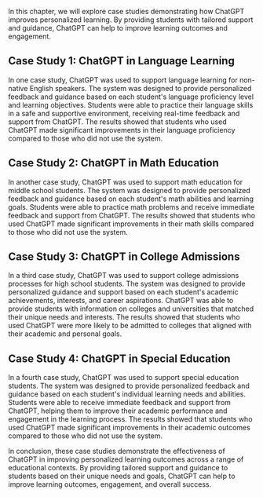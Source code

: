 

In this chapter, we will explore case studies demonstrating how ChatGPT improves personalized learning. By providing students with tailored support and guidance, ChatGPT can help to improve learning outcomes and engagement.

Case Study 1: ChatGPT in Language Learning
------------------------------------------

In one case study, ChatGPT was used to support language learning for non-native English speakers. The system was designed to provide personalized feedback and guidance based on each student's language proficiency level and learning objectives. Students were able to practice their language skills in a safe and supportive environment, receiving real-time feedback and support from ChatGPT. The results showed that students who used ChatGPT made significant improvements in their language proficiency compared to those who did not use the system.

Case Study 2: ChatGPT in Math Education
---------------------------------------

In another case study, ChatGPT was used to support math education for middle school students. The system was designed to provide personalized feedback and guidance based on each student's math abilities and learning goals. Students were able to practice math problems and receive immediate feedback and support from ChatGPT. The results showed that students who used ChatGPT made significant improvements in their math skills compared to those who did not use the system.

Case Study 3: ChatGPT in College Admissions
-------------------------------------------

In a third case study, ChatGPT was used to support college admissions processes for high school students. The system was designed to provide personalized guidance and support based on each student's academic achievements, interests, and career aspirations. ChatGPT was able to provide students with information on colleges and universities that matched their unique needs and interests. The results showed that students who used ChatGPT were more likely to be admitted to colleges that aligned with their academic and personal goals.

Case Study 4: ChatGPT in Special Education
------------------------------------------

In a fourth case study, ChatGPT was used to support special education students. The system was designed to provide personalized feedback and guidance based on each student's individual learning needs and abilities. Students were able to receive immediate feedback and support from ChatGPT, helping them to improve their academic performance and engagement in the learning process. The results showed that students who used ChatGPT made significant improvements in their academic outcomes compared to those who did not use the system.

In conclusion, these case studies demonstrate the effectiveness of ChatGPT in improving personalized learning outcomes across a range of educational contexts. By providing tailored support and guidance to students based on their unique needs and goals, ChatGPT can help to improve learning outcomes, engagement, and overall success.


